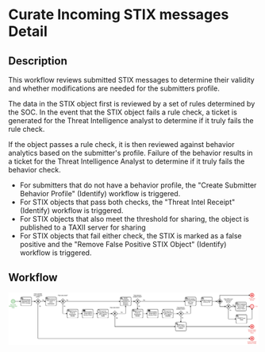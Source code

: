 # Curate Incoming STIX messages Detail

## Description
This workflow reviews submitted STIX messages to determine their validity and whether 
modifications are needed for the submitters profile. 

The data in the STIX object first is
reviewed by a set of rules determined by the SOC. In the event that the STIX object fails
a rule check, a ticket is generated for the Threat Intelligence analyst to determine if it
truly fails the rule check.

If the object passes a rule check, it is then reviewed against behavior analytics based on 
the submitter's profile. Failure of the behavior results in a ticket for the Threat 
Intelligence Analyst to determine if it truly fails the behavior check.

- For submitters that do not have a behavior profile, the "Create Submitter Behavior
Profile" (Identify) workflow is triggered.
- For STIX objects that pass both checks, the "Threat Intel Receipt" (Identify) workflow is 
triggered.
- For STIX objects that also meet the threshold for sharing, the object is published to a
TAXII server for sharing
- For STIX objects that fail either check, the STIX is marked as a false positive and the 
"Remove False Positive STIX Object" (Identify) workflow is triggered.

## Workflow 

![Curate Incoming STIX messages](Curate_Incoming_STIX_messages.png)